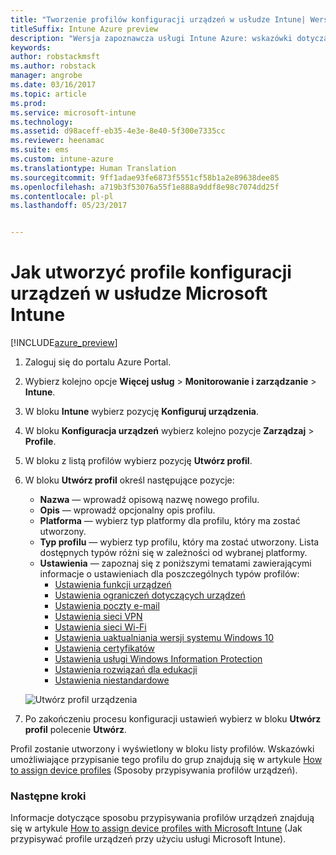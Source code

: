 ```yaml
---
title: "Tworzenie profilów konfiguracji urządzeń w usłudze Intune| Wersja zapoznawcza usługi Intune Azure"
titleSuffix: Intune Azure preview
description: "Wersja zapoznawcza usługi Intune Azure: wskazówki dotyczące tworzenia profilów konfiguracji urządzeń usługi Intune."
keywords: 
author: robstackmsft
ms.author: robstack
manager: angrobe
ms.date: 03/16/2017
ms.topic: article
ms.prod: 
ms.service: microsoft-intune
ms.technology: 
ms.assetid: d98aceff-eb35-4e3e-8e40-5f300e7335cc
ms.reviewer: heenamac
ms.suite: ems
ms.custom: intune-azure
ms.translationtype: Human Translation
ms.sourcegitcommit: 9ff1adae93fe6873f5551cf58b1a2e89638dee85
ms.openlocfilehash: a719b3f53076a55f1e888a9ddf8e98c7074dd25f
ms.contentlocale: pl-pl
ms.lasthandoff: 05/23/2017


---
```


# <a name="how-to-create-device-configuration-profiles-in-microsoft-intune"></a>Jak utworzyć profile konfiguracji urządzeń w usłudze Microsoft Intune

[!INCLUDE[azure_preview](./includes/azure_preview.md)]


1. Zaloguj się do portalu Azure Portal.
2. Wybierz kolejno opcje **Więcej usług** > **Monitorowanie i zarządzanie** > **Intune**.
3. W bloku **Intune** wybierz pozycję **Konfiguruj urządzenia**.
2. W bloku **Konfiguracja urządzeń** wybierz kolejno pozycje **Zarządzaj** > **Profile**.
2. W bloku z listą profilów wybierz pozycję **Utwórz profil**.
3. W bloku **Utwórz profil** określ następujące pozycje:
    - **Nazwa** — wprowadź opisową nazwę nowego profilu.
    - **Opis** — wprowadź opcjonalny opis profilu.
    - **Platforma** — wybierz typ platformy dla profilu, który ma zostać utworzony.
    - **Typ profilu** — wybierz typ profilu, który ma zostać utworzony. Lista dostępnych typów różni się w zależności od wybranej platformy.
    - **Ustawienia** — zapoznaj się z poniższymi tematami zawierającymi informacje o ustawieniach dla poszczególnych typów profilów:
        -  [Ustawienia funkcji urządzeń](device-features-configure.md)
        -  [Ustawienia ograniczeń dotyczących urządzeń](device-restrictions-configure.md)
        -  [Ustawienia poczty e-mail](email-settings-configure.md)
        -  [Ustawienia sieci VPN](vpn-settings-configure.md)
        -  [Ustawienia sieci Wi-Fi](wi-fi-settings-configure.md)
        -  [Ustawienia uaktualniania wersji systemu Windows 10](edition-upgrade-configure-windows-10.md)
        -  [Ustawienia certyfikatów](certificates-configure.md)
        -  [Ustawienia usługi Windows Information Protection](windows-information-protection-configure.md)
        -  [Ustawienia rozwiązań dla edukacji](education-settings-configure.md)
        -  [Ustawienia niestandardowe](custom-settings-configure.md)

    ![Utwórz profil urządzenia](./media/create-device-profile.png)
4. Po zakończeniu procesu konfiguracji ustawień wybierz w bloku **Utwórz profil** polecenie **Utwórz**.

Profil zostanie utworzony i wyświetlony w bloku listy profilów.
Wskazówki umożliwiające przypisanie tego profilu do grup znajdują się w artykule [How to assign device profiles](device-profile-assign.md) (Sposoby przypisywania profilów urządzeń).


### <a name="next-steps"></a>Następne kroki
Informacje dotyczące sposobu przypisywania profilów urządzeń znajdują się w artykule [How to assign device profiles with Microsoft Intune](device-profile-assign.md) (Jak przypisywać profile urządzeń przy użyciu usługi Microsoft Intune).

